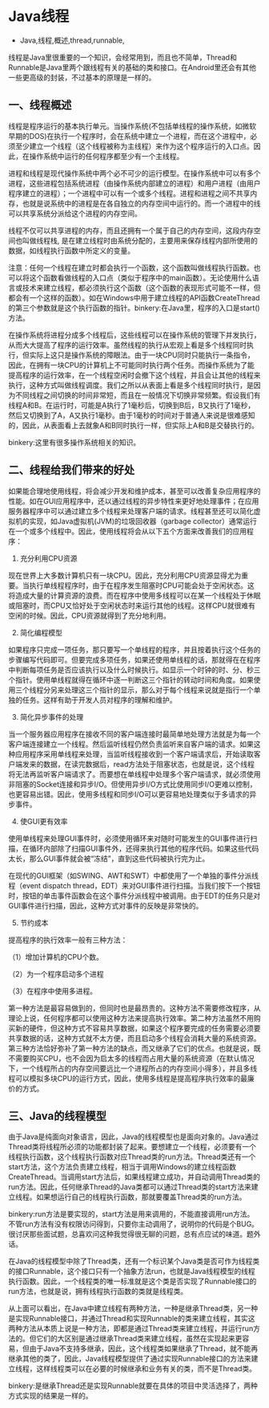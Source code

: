 # Java线程
- Java,线程,概述,thread,runnable,

线程是Java里很重要的一个知识，会经常用到，而且也不简单，Thread和Runnable是Java里两个跟线程有关的基础的类和接口。在Android里还会有其他一些更高级的封装，不过基本的原理是一样的。


## 一、线程概述

线程是程序运行的基本执行单元。当操作系统(不包括单线程的操作系统，如微软早期的DOS)在执行一个程序时，会在系统中建立一个进程，而在这个进程中，必须至少建立一个线程（这个线程被称为主线程）来作为这个程序运行的入口点。因此，在操作系统中运行的任何程序都至少有一个主线程。

进程和线程是现代操作系统中两个必不可少的运行模型。在操作系统中可以有多个进程，这些进程包括系统进程（由操作系统内部建立的进程）和用户进程（由用户程序建立的进程）；一个进程中可以有一个或多个线程。进程和进程之间不共享内存，也就是说系统中的进程是在各自独立的内存空间中运行的。而一个进程中的线可以共享系统分派给这个进程的内存空间。

线程不仅可以共享进程的内存，而且还拥有一个属于自己的内存空间，这段内存空间也叫做线程栈, 是在建立线程时由系统分配的，主要用来保存线程内部所使用的数据，如线程执行函数中所定义的变量。

注意：任何一个线程在建立时都会执行一个函数，这个函数叫做线程执行函数。也可以将这个函数看做线程的入口点（类似于程序中的main函数）。无论使用什么语言或技术来建立线程，都必须执行这个函数（这个函数的表现形式可能不一样，但都会有一个这样的函数）。如在Windows中用于建立线程的API函数CreateThread的第三个参数就是这个执行函数的指针。binkery:在Java里，程序的入口是start()方法。

在操作系统将进程分成多个线程后，这些线程可以在操作系统的管理下并发执行，从而大大提高了程序的运行效率。虽然线程的执行从宏观上看是多个线程同时执行，但实际上这只是操作系统的障眼法。由于一块CPU同时只能执行一条指令，因此，在拥有一块CPU的计算机上不可能同时执行两个任务。而操作系统为了能提高程序的运行效率，在一个线程空闲时会撤下这个线程，并且会让其他的线程来执行，这种方式叫做线程调度。我们之所以从表面上看是多个线程同时执行，是因为不同线程之间切换的时间非常短，而且在一般情况下切换非常频繁。假设我们有线程A和B。在运行时，可能是A执行了1毫秒后，切换到B后，B又执行了1毫秒，然后又切换到了A，A又执行1毫秒。由于1毫秒的时间对于普通人来说是很难感知的，因此，从表面看上去就象A和B同时执行一样，但实际上A和B是交替执行的。

binkery:这里有很多操作系统相关的知识。

## 二、线程给我们带来的好处

如果能合理地使用线程，将会减少开发和维护成本，甚至可以改善复杂应用程序的性能。如在GUI应用程序中，还以通过线程的异步特性来更好地处理事件；在应用服务器程序中可以通过建立多个线程来处理客户端的请求。线程甚至还可以简化虚拟机的实现，如Java虚拟机(JVM)的垃圾回收器（garbage collector）通常运行在一个或多个线程中。因此，使用线程将会从以下五个方面来改善我们的应用程序：

1. 充分利用CPU资源

现在世界上大多数计算机只有一块CPU。因此，充分利用CPU资源显得尤为重要。当执行单线程程序时，由于在程序发生阻塞时CPU可能会处于空闲状态。这将造成大量的计算资源的浪费。而在程序中使用多线程可以在某一个线程处于休眠或阻塞时，而CPU又恰好处于空闲状态时来运行其他的线程。这样CPU就很难有空闲的时候。因此，CPU资源就得到了充分地利用。

2.   简化编程模型

如果程序只完成一项任务，那只要写一个单线程的程序，并且按着执行这个任务的步骤编写代码即可。但要完成多项任务，如果还使用单线程的话，那就得在在程序中判断每项任务是否应该执行以及什么时候执行。如显示一个时钟的时、分、秒三个指针。使用单线程就得在循环中逐一判断这三个指针的转动时间和角度。如果使用三个线程分另来处理这三个指针的显示，那么对于每个线程来说就是指行一个单独的任务。这样有助于开发人员对程序的理解和维护。

3.   简化异步事件的处理

当一个服务器应用程序在接收不同的客户端连接时最简单地处理方法就是为每一个客户端连接建立一个线程。然后监听线程仍然负责监听来自客户端的请求。如果这种应用程序采用单线程来处理，当监听线程接收到一个客户端请求后，开始读取客户端发来的数据，在读完数据后，read方法处于阻塞状态，也就是说，这个线程将无法再监听客户端请求了。而要想在单线程中处理多个客户端请求，就必须使用非阻塞的Socket连接和异步I/O。但使用异步I/O方式比使用同步I/O更难以控制，也更容易出错。因此，使用多线程和同步I/O可以更容易地处理类似于多请求的异步事件。

4.   使GUI更有效率

使用单线程来处理GUI事件时，必须使用循环来对随时可能发生的GUI事件进行扫描，在循环内部除了扫描GUI事件外，还得来执行其他的程序代码。如果这些代码太长，那么GUI事件就会被“冻结”，直到这些代码被执行完为止。

在现代的GUI框架（如SWING、AWT和SWT）中都使用了一个单独的事件分派线程（event dispatch thread，EDT）来对GUI事件进行扫描。当我们按下一个按钮时，按钮的单击事件函数会在这个事件分派线程中被调用。由于EDT的任务只是对GUI事件进行扫描，因此，这种方式对事件的反映是非常快的。

5.   节约成本

提高程序的执行效率一般有三种方法：

（1）增加计算机的CPU个数。

（2）为一个程序启动多个进程

（3）在程序中使用多进程。

第一种方法是最容易做到的，但同时也是最昂贵的。这种方法不需要修改程序，从理论上说，任何程序都可以使用这种方法来提高执行效率。第二种方法虽然不用购买新的硬件，但这种方式不容易共享数据，如果这个程序要完成的任务需要必须要共享数据的话，这种方式就不太方便，而且启动多个线程会消耗大量的系统资源。第三种方法恰好弥补了第一种方法的缺点，而又继承了它们的优点。也就是说，既不需要购买CPU，也不会因为启太多的线程而占用大量的系统资源（在默认情况下，一个线程所占的内存空间要远比一个进程所占的内存空间小得多），并且多线程可以模拟多块CPU的运行方式，因此，使用多线程是提高程序执行效率的最廉价的方式。

## 三、Java的线程模型

由于Java是纯面向对象语言，因此，Java的线程模型也是面向对象的。Java通过Thread类将线程所必须的功能都封装了起来。要想建立一个线程，必须要有一个线程执行函数，这个线程执行函数对应Thread类的run方法。Thread类还有一个start方法，这个方法负责建立线程，相当于调用Windows的建立线程函数CreateThread。当调用start方法后，如果线程建立成功，并自动调用Thread类的run方法。因此，任何继承Thread的Java类都可以通过Thread类的start方法来建立线程。如果想运行自己的线程执行函数，那就要覆盖Thread类的run方法。

binkery:run方法是要实现的，start方法是用来调用的，不能直接调用run方法。不管run方法有没有权限访问得到，只要你主动调用了，说明你的代码是个BUG。很讨厌那些面试题，总喜欢问这种我觉得很无聊的问题，总有点应试的味道。题外话。

在Java的线程模型中除了Thread类，还有一个标识某个Java类是否可作为线程类的接口Runnable，这个接口只有一个抽象方法run，也就是Java线程模型的线程执行函数。因此，一个线程类的唯一标准就是这个类是否实现了Runnable接口的run方法，也就是说，拥有线程执行函数的类就是线程类。

从上面可以看出，在Java中建立线程有两种方法，一种是继承Thread类，另一种是实现Runnable接口，并通过Thread和实现Runnable的类来建立线程，其实这两种方法从本质上说是一种方法，即都是通过Thread类来建立线程，并运行run方法的。但它们的大区别是通过继承Thread类来建立线程，虽然在实现起来更容易，但由于Java不支持多继承，因此，这个线程类如果继承了Thread，就不能再继承其他的类了，因此，Java线程模型提供了通过实现Runnable接口的方法来建立线程，这样线程类可以在必要的时候继承和业务有关的类，而不是Thread类。

binkery:是继承Thread还是实现Runnable就要在具体的项目中灵活选择了，两种方式实现的结果是一样的。